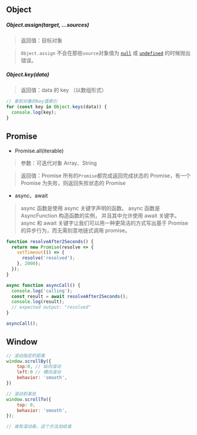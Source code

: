 ## Object

##### Object.assign(target, ...sources)

> 返回值：目标对象

> `Object.assign` 不会在那些`source`对象值为 [`null`](https://developer.mozilla.org/zh-CN/docs/Web/JavaScript/Reference/Global_Objects/null) 或 [`undefined`](https://developer.mozilla.org/zh-CN/docs/Web/JavaScript/Reference/Global_Objects/undefined) 的时候抛出错误。

##### Object.key(data)

> 返回值：data 的 key （以数组形式）

```javascript
// 拿到对象的key值索引
for (const key in Object.keys(data)) {
  console.log(key);
}
```

## Promise

- Promise.all(iterable)

> 参数：可迭代对象 Array、String

> 返回值：Promise
> 所有的`Promise`都完成返回完成状态的 Promise，有一个 Promise 为失败，则返回失败状态的 Promise

- async、await

> async 函数是使用 async 关键字声明的函数。 async 函数是 AsyncFunction 构造函数的实例， 并且其中允许使用 await 关键字。async 和 await 关键字让我们可以用一种更简洁的方式写出基于 Promise 的异步行为，而无需刻意地链式调用 promise。

```javascript
function resolveAfter2Seconds() {
  return new Promise(resolve => {
    setTimeout(() => {
      resolve('resolved');
    }, 2000);
  });
}

async function asyncCall() {
  console.log('calling');
  const result = await resolveAfter2Seconds();
  console.log(result);
  // expected output: "resolved"
}

asyncCall();
```

## Window

```javascript
// 滚动指定的距离
window.scrollBy({
    top:0, // 纵向滚动
    left:0 // 横向滚动
    behavior: 'smooth',
})

// 滚动到某处
window.scrollTo({
    top: 0,
    behavior: 'smooth',
});

// 谁有滚动条，这个方法加给谁
```
